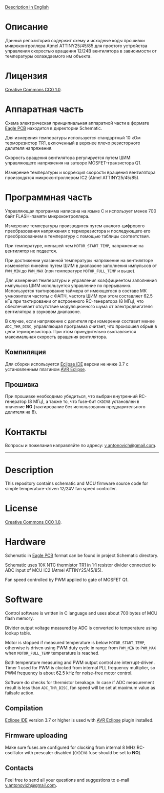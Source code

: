 [Description in English](#desc_eng)

# Описание

Данный репозиторий содержит схему и исходные коды прошивки микроконтроллера Atmel ATTINY25/45/85 для простого устройства
управления скоростью вращения 12/24В вентилятора в зависимости от температуры охлаждаемого им объекта.

# Лицензия

[Creative Commons СС0 1.0](http://creativecommons.org/publicdomain/zero/1.0/legalcode.txt).

# Аппаратная часть

Схема электрическая принципиальная аппаратной части в формате [Eagle PCB](http://www.cadsoftusa.com/eagle-pcb-design-software/)
находится в директории Schematic.

Для измерения температуры используется стандартный 10 кОм терморезистор TR1, включенный в верхнее плечо резисторного делителя напряжения.

Скорость вращения вентилятора регулируется путем ШИМ управляющего напряжения на затворе MOSFET-транзистора Q1.

Измерение температуры и коррекция скорости вращения вентилятора производятся микроконтроллером IC2 (Atmel ATTINY25/45/85).

# Программная часть

Управляющая программа написана на языке C и использует менее 700 байт FLASH-памяти микроконтроллера.

Измерение температуры производится путем аналого-цифрового преобразования напряжения с терморезистора
и последующего его преобразованием в температуру с помощью таблицы соответствия.

При температуре, меньшей чем `MOTOR_START_TEMP`, напряжение на вентилятор не подается.

При достижении указанной температуры напряжение на вентиляторе изменяется линейно путем ШИМ в диапазоне заполнения
импульсов от `PWM_MIN` до `PWM_MAX` (при температуре `MOTOR_FULL_TEMP` и выше).

Для измерения температуры и управления коэффициентом заполнения импульсов ШИМ используется управление по прерыванию.
Используется тактирование таймера от имеющегося в составе МК умножителя частоты с ФАПЧ, частота ШИМ при этом
составляет 62.5 кГц при тактировании от встроенного RC-генератора (8 МГц), что обеспечивает отсутствие
модуляционного шума от электродвигателя вентилятора в звуковом диапазоне.

В случае, если напряжение с делителя при измерении составит менее `ADC_THR_DISC`, управляющая программа считает, что произошел
обрыв в цепи терморезистора. При этом принудительно выставляется максимальная скорость вращения вентилятора.

## Компиляция

Для сборки используется [Eclipse IDE](http://www.eclipse.org/) версии не ниже 3.7 с установленным плагином
[AVR Eclipse](http://avr-eclipse.sourceforge.net/wiki/index.php/The_AVR_Eclipse_Plugin).

## Прошивка

При прошивке необходимо убедиться, что выбран внутренний RC-генератор (8 МГц), а также то, что
fuse-бит `CKDIV8` установлен в значение **NO** (тактирование без использования предварительного делителя на 8).

# Контакты

Вопросы и пожелания направляйте по адресу: <v.antonovich@gmail.com>.

---

# Description<a id="desc_eng"></a>

This repository contains schematic and MCU firmware source code for simple temperature-driven 12/24V fan speed controller.

# License

[Creative Commons СС0 1.0](http://creativecommons.org/publicdomain/zero/1.0/legalcode.txt).

# Hardware

Schematic in [Eagle PCB](http://www.cadsoftusa.com/eagle-pcb-design-software/) format can be found
in project Schematic directory.

Schematic uses 10K NTC thermistor TR1 in 1:1 resistor divider connected to ADC input of MCU IC2
(Atmel ATTINY25/45/85).

Fan speed controlled by PWM applied to gate of MOSFET Q1.

# Software

Control software is written in C language and uses about 700 bytes of MCU flash memory.

Divider output voltage measured by ADC is converted to temperature using lookup table.

Motor is stopped if measured temperature is below `MOTOR_START_TEMP`, otherwise is
driven using PWM duty cycle in range from `PWM_MIN` to `PWM_MAX` when `MOTOR_FULL_TEMP`
temperature is reached.

Both temperature measuring and PWM output control are interrupt-driven. Timer 1 used for PWM
is clocked from internal PLL frequency multiplier, so PWM frequency is about 62.5 kHz for
noise-free motor control.

Software do checks for thermistor breakage. In case if ADC measurement result is
less than `ADC_THR_DISC`, fan speed will be set at maximum value as failsafe action.

## Compilation

[Eclipse IDE](http://www.eclipse.org/) version 3.7 or higher is used with
[AVR Eclipse](http://avr-eclipse.sourceforge.net/wiki/index.php/The_AVR_Eclipse_Plugin)
plugin installed.

## Firmware uploading

Make sure fuses are configured for clocking from internal 8 MHz RC-oscillator with
prescaler disabled (`CKDIV8` fuse should be set to **NO**).

## Contacts

Feel free to send all your questions and suggestions to e-mail <v.antonovich@gmail.com>.
